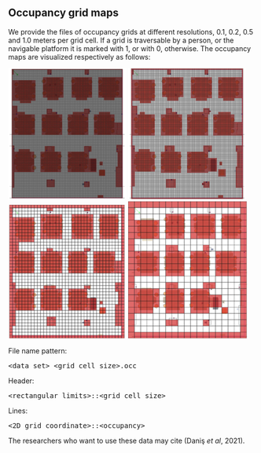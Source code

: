 ## Occupancy grid maps

We provide the files of occupancy grids at different resolutions, 0.1, 0.2, 0.5 and 1.0 meters per grid cell. If a grid is traversable by a person, or the navigable platform it is marked with 1, or with 0, otherwise. The occupancy maps are visualized respectively as follows:

![Sample occupancy map](./tetam_occ_0.1.png "Sample Occupancy Map")
![Sample occupancy map](./tetam_occ_0.2.png "Sample Occupancy Map")
![Sample occupancy map](./tetam_occ_0.5.png "Sample Occupancy Map")
![Sample occupancy map](./tetam_occ_1.0.png "Sample Occupancy Map")

File name pattern: 
<pre>&lt;data_set&gt;_&lt;grid_cell_size&gt;.occ</pre>

Header:
<pre>&lt;rectangular_limits&gt;::&lt;grid_cell_size&gt;</pre>
Lines:
<pre>&lt;2D_grid_coordinate&gt;::&lt;occupancy&gt;</pre>

The researchers who want to use these data may cite (Daniş _et al_, 2021).
